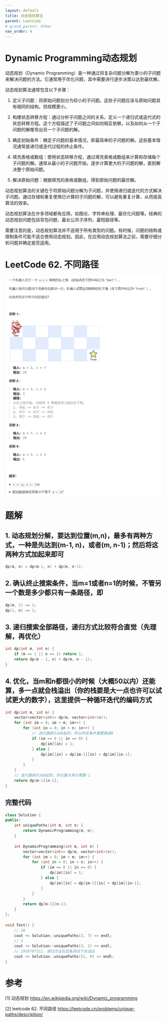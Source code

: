 ```yaml
---
layout: default
title: 动态规划算法
parent: LeetCode
# grand_parent: Other
nav_order: 4
---
```


# Dynamic Programming动态规划
动态规划（Dynamic Programming）是一种通过将复杂问题分解为更小的子问题来解决问题的方法。它通常用于优化问题，其中需要进行逐步决策以达到最优解。

动态规划算法通常包含以下步骤：

1. 定义子问题：将原始问题划分为较小的子问题。这些子问题应该与原始问题具有相同的结构，但规模更小。

2. 构建状态转移方程：通过分析子问题之间的关系，定义一个递归式或迭代式的状态转移方程。这个方程描述了子问题之间如何相互依赖，以及如何从一个子问题的解推导出另一个子问题的解。

3. 确定初始条件：确定子问题的基本情况，即最简单的子问题的解。这些基本情况通常是递归或迭代过程的终止条件。

4. 填充表格或数组：使用状态转移方程，通过填充表格或数组来计算和存储每个子问题的解。通常从最小的子问题开始，逐步计算更大的子问题的解，直到解决整个原始问题。

5. 解决原始问题：根据填充的表格或数组，得到原始问题的最优解。

动态规划算法的关键在于将原始问题分解为子问题，并使用递归或迭代的方式解决子问题。通过存储和重复使用已计算的子问题的解，可以避免重复计算，从而提高算法的效率。

动态规划算法在许多领域都有应用，如图论、字符串处理、最优化问题等。经典的动态规划问题包括背包问题、最长公共子序列、最短路径等。

需要注意的是，动态规划算法并不适用于所有类型的问题。有时候，问题的结构或限制条件可能不适合使用动态规划。因此，在应用动态规划算法之前，需要仔细分析问题并确定是否适用。



# LeetCode 62. 不同路径
![](../../../assets/images/docs/dp01.png)

# 题解
## 1. 动态规划分解，要达到位置(m,n)，最多有两种方式，一种是先达到(m-1, n)，或者(m, n-1)；然后将这两种方式加起来即可
```cpp
dp(m, n) = dp(m-1, n) + dp(m, n-1);
```

## 2. 确认终止搜索条件，当m=1或者n=1的时候，不管另一个数是多少都只有一条路径，即
```cpp
dp(m, 1) == 1;
dp(1, n) == 1;
```

## 3. 递归搜索全部路径，递归方式比较符合直觉（先理解，再优化）
```cpp
int dp(int m, int n) {
    if (m == 1 || n == 1) return 1;
    return dp(m - 1, n) + dp(m, n - 1);
}
```

## 4. 优化，当m和n都很小的时候（大概50以内）还能算，多一点就会栈溢出（你的栈要是大一点也许可以试试更大的数字），这里提供一种循环迭代的编码方式
```cpp
int dp(int m, int n) {
    vector<vector<int>> dp(m, vector<int>(n));
    for (int im = 0; im < m; im++) {
        for (int in = 0; in < n; in++) {
            // 迭代器索引从0起的，所以判定条件需要换成0
            if (im == 0 || in == 0) {
                dp[im][in] = 1;
            } else {
                dp[im][in] = dp[im-1][in] + dp[im][in-1];
            }
        }
    }
    // 迭代器索引从0起的，所以最大索引需要-1
    return dp[m-1][n-1];
}
```

## 完整代码
```cpp
class Solution {
public:
    int uniquePaths(int m, int n) {
        return DynamicProgramming(m, n);
    }

    int DynamicProgramming(int m, int n) {
        vector<vector<int>> dp(m, vector<int>(n));
        for (int im = 0; im < m; im++) {
            for (int in = 0; in < n; in++) {
                if (im == 0 || in == 0) {
                    dp[im][in] = 1;
                } else {
                    dp[im][in] = dp[im-1][in] + dp[im][in-1];
                }
            }
        }
        return dp[m-1][n-1];
    }
};

void Test() {
    // 28
    cout << Solution::uniquePaths(3, 7) << endl;
    // 3
    cout << Solution::uniquePaths(3, 2) << endl;
    // 1916797311，递归方法在这条测试下会溢出
    cout << Solution::uniquePaths(51, 9) << endl;
}
```



# 参考
[1] 动态规划 https://en.wikipedia.org/wiki/Dynamic_programming

[2] leetcode 62. 不同路径 https://leetcode.cn/problems/unique-paths/description/

